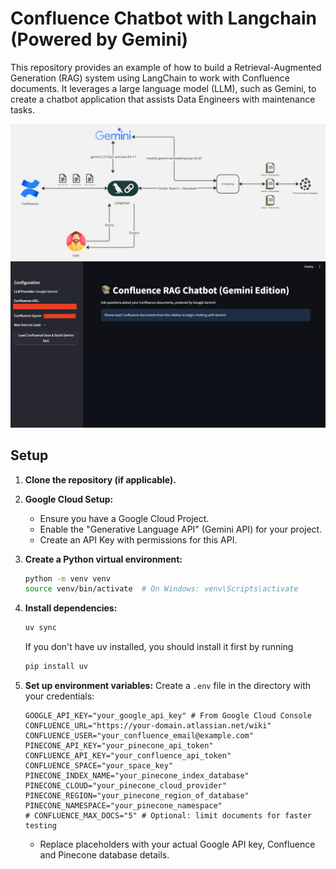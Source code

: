 # Confluence Chatbot with Langchain (Powered by Gemini)

This repository provides an example of how to build a Retrieval-Augmented Generation (RAG) system using LangChain to work with Confluence documents. It leverages a large language model (LLM), such as Gemini, to create a chatbot application that assists Data Engineers with maintenance tasks.

![Chatbot Architecture](./img/langchain_confluence.jpg?raw=true "Chatbot Architecture")
![streamlit](./img/streamlit_app.png?raw=true "streamlit")

## Setup

1.  **Clone the repository (if applicable).**

2.  **Google Cloud Setup:**
    *   Ensure you have a Google Cloud Project.
    *   Enable the "Generative Language API" (Gemini API) for your project.
    *   Create an API Key with permissions for this API.

3.  **Create a Python virtual environment:**
    ```bash
    python -m venv venv
    source venv/bin/activate  # On Windows: venv\Scripts\activate
    ```

4.  **Install dependencies:**
    ```bash
    uv sync
    ```

    If you don't have uv installed, you should install it first by running
    ```bash
    pip install uv
    ```

5.  **Set up environment variables:**
    Create a `.env` file in the directory with your credentials:
    ```env
    GOOGLE_API_KEY="your_google_api_key" # From Google Cloud Console
    CONFLUENCE_URL="https://your-domain.atlassian.net/wiki"
    CONFLUENCE_USER="your_confluence_email@example.com"
    PINECONE_API_KEY="your_pinecone_api_token"
    CONFLUENCE_API_KEY="your_confluence_api_token"
    CONFLUENCE_SPACE="your_space_key"
    PINECONE_INDEX_NAME="your_pinecone_index_database"
    PINECONE_CLOUD="your_pinecone_cloud_provider"
    PINECONE_REGION="your_pinecone_region_of_database"
    PINECONE_NAMESPACE="your_pinecone_namespace"
    # CONFLUENCE_MAX_DOCS="5" # Optional: limit documents for faster testing
    ```
    *   Replace placeholders with your actual Google API key, Confluence and Pinecone database details.